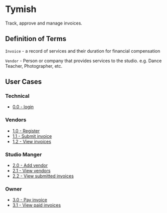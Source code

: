 # Tymish

Track, approve and manage invoices.

## Definition of Terms

`Invoice` - a record of services and their duration for financial compensation

`Vendor` - Person or company that provides services to the studio. e.g. Dance Teacher, Photographer, etc.

## User Cases

### Technical
* [0.0 - login](/usecases/0-0-login.md)

### Vendors
* [1.0 - Register](/usecases/1-0-register.md)
* [1.1 - Submit invoice](/usecases/1-1-submit-invoice.md)
* [1.2 - View invoices](/usecases/1-2-view-invoices.md)

### Studio Manger
* [2.0 - Add vendor](/usecases/2-0-add-vendor.md)
* [2.1 - View vendors](/usecases/2-1-view-vendors.md)
* [2.2 - View submitted invoices](/usecases/2-2-view-submitted-invoices.md)

### Owner
* [3.0 - Pay invoice](usecases/3-0-pay-invoice.md)
* [3.1 - View paid invoices](usecases/3.1-view-paid-invoices.md)